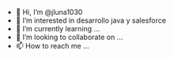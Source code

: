 - 👋 Hi, I’m @jluna1030
- 👀 I’m interested in desarrollo java y salesforce
- 🌱 I’m currently learning ...
- 💞️ I’m looking to collaborate on ...
- 📫 How to reach me ...

<!---
jluna1030/jluna1030 is a ✨ special ✨ repository because its `README.md` (this file) appears on your GitHub profile.
You can click the Preview link to take a look at your changes.
--->
